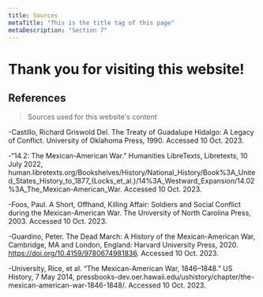```yaml
---
title: Sources
metaTitle: "This is the title tag of this page"
metaDescription: "Section 7"
---
```

# Thank you for visiting this website!
## References 


> Sources used for this website's content

-Castillo, Richard Griswold Del. The Treaty of Guadalupe Hidalgo: A Legacy of Conflict. University of Oklahoma Press, 1990. Accessed 10 Oct. 2023.

-“14.2: The Mexican-American War.” Humanities LibreTexts, Libretexts, 10 July 2022, human.libretexts.org/Bookshelves/History/National_History/Book%3A_United_States_History_to_1877_(Locks_et_al.)/14%3A_Westward_Expansion/14.02%3A_The_Mexican-American_War. Accessed 10 Oct. 2023.

-Foos, Paul. A Short, Offhand, Killing Affair: Soldiers and Social Conflict during the Mexican-American War. The University of North Carolina Press, 2003. Accessed 10 Oct. 2023.

-Guardino, Peter. The Dead March: A History of the Mexican-American War, Cambridge, MA and London, England: Harvard University Press, 2020. https://doi.org/10.4159/9780674981836. Accessed 10 Oct. 2023.

-University, Rice, et al. “The Mexican-American War, 1846–1848.” US History, 7 May 2014, pressbooks-dev.oer.hawaii.edu/ushistory/chapter/the-mexican-american-war-1846-1848/. Accessed 10 Oct. 2023.



